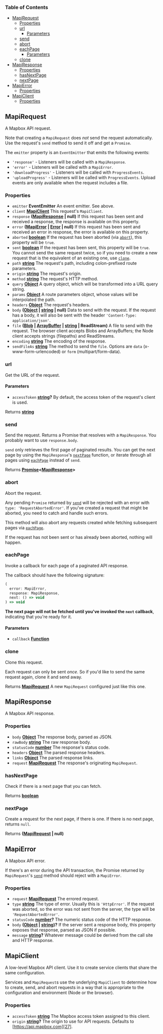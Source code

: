 <!-- Generated by documentation.js. Update this documentation by updating the source code. -->

### Table of Contents

*   [MapiRequest][1]
    *   [Properties][2]
    *   [url][3]
        *   [Parameters][4]
    *   [send][5]
    *   [abort][6]
    *   [eachPage][7]
        *   [Parameters][8]
    *   [clone][9]
*   [MapiResponse][10]
    *   [Properties][11]
    *   [hasNextPage][12]
    *   [nextPage][13]
*   [MapiError][14]
    *   [Properties][15]
*   [MapiClient][16]
    *   [Properties][17]

## MapiRequest

A Mapbox API request.

Note that creating a `MapiRequest` does *not* send the request automatically.
Use the request's `send` method to send it off and get a `Promise`.

The `emitter` property is an `EventEmitter` that emits the following events:

*   `'response'` - Listeners will be called with a `MapiResponse`.
*   `'error'` - Listeners will be called with a `MapiError`.
*   `'downloadProgress'` - Listeners will be called with `ProgressEvents`.
*   `'uploadProgress'` - Listeners will be called with `ProgressEvents`.
    Upload events are only available when the request includes a file.

### Properties

*   `emitter` **EventEmitter** An event emitter. See above.
*   `client` **[MapiClient][16]** This request's `MapiClient`.
*   `response` **([MapiResponse][10] | null)** If this request has been sent and received
    a response, the response is available on this property.
*   `error` **([MapiError][14] | [Error][18] | null)** If this request has been sent and
    received an error in response, the error is available on this property.
*   `aborted` **[boolean][19]** If the request has been aborted
    (via [`abort`][6]), this property will be `true`.
*   `sent` **[boolean][19]** If the request has been sent, this property will
    be `true`. You cannot send the same request twice, so if you need to create
    a new request that is the equivalent of an existing one, use
    [`clone`][9].
*   `path` **[string][20]** The request's path, including colon-prefixed route
    parameters.
*   `origin` **[string][20]** The request's origin.
*   `method` **[string][20]** The request's HTTP method.
*   `query` **[Object][21]** A query object, which will be transformed into
    a URL query string.
*   `params` **[Object][21]** A route parameters object, whose values will
    be interpolated the path.
*   `headers` **[Object][21]** The request's headers.
*   `body` **([Object][21] | [string][20] | null)** Data to send with the request.
    If the request has a body, it will also be sent with the header
    `'Content-Type: application/json'`.
*   `file` **([Blob][22] | [ArrayBuffer][23] | [string][20] | ReadStream)** A file to
    send with the request. The browser client accepts Blobs and ArrayBuffers;
    the Node client accepts strings (filepaths) and ReadStreams.
*   `encoding` **[string][20]** The encoding of the response.
*   `sendFileAs` **[string][20]** The method to send the `file`. Options are
    `data` (x-www-form-urlencoded) or `form` (multipart/form-data).

### url

Get the URL of the request.

#### Parameters

*   `accessToken` **[string][20]?** By default, the access token of the request's
    client is used.

Returns **[string][20]**&#x20;

### send

Send the request. Returns a Promise that resolves with a `MapiResponse`.
You probably want to use `response.body`.

`send` only retrieves the first page of paginated results. You can get
the next page by using the `MapiResponse`'s [`nextPage`][13]
function, or iterate through all pages using [`eachPage`][7]
instead of `send`.

Returns **[Promise][24]<[MapiResponse][10]>**&#x20;

### abort

Abort the request.

Any pending `Promise` returned by [`send`][5] will be rejected with
an error with `type: 'RequestAbortedError'`. If you've created a request
that might be aborted, you need to catch and handle such errors.

This method will also abort any requests created while fetching subsequent
pages via [`eachPage`][7].

If the request has not been sent or has already been aborted, nothing
will happen.

### eachPage

Invoke a callback for each page of a paginated API response.

The callback should have the following signature:

```js
(
  error: MapiError,
  response: MapiResponse,
  next: () => void
) => void
```

**The next page will not be fetched until you've invoked the
`next` callback**, indicating that you're ready for it.

#### Parameters

*   `callback` **[Function][25]**&#x20;

### clone

Clone this request.

Each request can only be sent *once*. So if you'd like to send the
same request again, clone it and send away.

Returns **[MapiRequest][1]** A new `MapiRequest` configured just like this one.

## MapiResponse

A Mapbox API response.

### Properties

*   `body` **[Object][21]** The response body, parsed as JSON.
*   `rawBody` **[string][20]** The raw response body.
*   `statusCode` **[number][26]** The response's status code.
*   `headers` **[Object][21]** The parsed response headers.
*   `links` **[Object][21]** The parsed response links.
*   `request` **[MapiRequest][1]** The response's originating `MapiRequest`.

### hasNextPage

Check if there is a next page that you can fetch.

Returns **[boolean][19]**&#x20;

### nextPage

Create a request for the next page, if there is one.
If there is no next page, returns `null`.

Returns **([MapiRequest][1] | null)**&#x20;

## MapiError

A Mapbox API error.

If there's an error during the API transaction,
the Promise returned by `MapiRequest`'s [`send`][5]
method should reject with a `MapiError`.

### Properties

*   `request` **[MapiRequest][1]** The errored request.
*   `type` **[string][20]** The type of error. Usually this is `'HttpError'`.
    If the request was aborted, so the error was
    not sent from the server, the type will be
    `'RequestAbortedError'`.
*   `statusCode` **[number][26]?** The numeric status code of
    the HTTP response.
*   `body` **([Object][21] | [string][20])?** If the server sent a response body,
    this property exposes that response, parsed as JSON if possible.
*   `message` **[string][20]?** Whatever message could be derived from the
    call site and HTTP response.

## MapiClient

A low-level Mapbox API client. Use it to create service clients
that share the same configuration.

Services and `MapiRequest`s use the underlying `MapiClient` to
determine how to create, send, and abort requests in a way
that is appropriate to the configuration and environment
(Node or the browser).

### Properties

*   `accessToken` **[string][20]** The Mapbox access token assigned
    to this client.
*   `origin` **[string][20]?** The origin
    to use for API requests. Defaults to [https://api.mapbox.com][27].

[1]: #mapirequest

[2]: #properties

[3]: #url

[4]: #parameters

[5]: #send

[6]: #abort

[7]: #eachpage

[8]: #parameters-1

[9]: #clone

[10]: #mapiresponse

[11]: #properties-1

[12]: #hasnextpage

[13]: #nextpage

[14]: #mapierror

[15]: #properties-2

[16]: #mapiclient

[17]: #properties-3

[18]: https://developer.mozilla.org/docs/Web/JavaScript/Reference/Global_Objects/Error

[19]: https://developer.mozilla.org/docs/Web/JavaScript/Reference/Global_Objects/Boolean

[20]: https://developer.mozilla.org/docs/Web/JavaScript/Reference/Global_Objects/String

[21]: https://developer.mozilla.org/docs/Web/JavaScript/Reference/Global_Objects/Object

[22]: https://developer.mozilla.org/docs/Web/API/Blob

[23]: https://developer.mozilla.org/docs/Web/JavaScript/Reference/Global_Objects/ArrayBuffer

[24]: https://developer.mozilla.org/docs/Web/JavaScript/Reference/Global_Objects/Promise

[25]: https://developer.mozilla.org/docs/Web/JavaScript/Reference/Statements/function

[26]: https://developer.mozilla.org/docs/Web/JavaScript/Reference/Global_Objects/Number

[27]: https://api.mapbox.com
